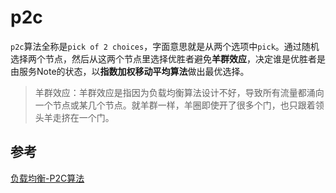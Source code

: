 # p2c

`p2c`算法全称是`pick of 2 choices`，字面意思就是从两个选项中`pick`。通过随机选择两个节点，然后从这两个节点里选择优胜者避免**羊群效应**，决定谁是优胜者是由服务Note的状态，以**指数加权移动平均算法**做出最优选择。

> 羊群效应：羊群效应是指因为负载均衡算法设计不好，导致所有流量都涌向一个节点或某几个节点。就羊群一样，羊圈即使开了很多个门，也只跟着领头羊走挤在一个门。

## 参考

[负载均衡-P2C算法](https://exceting.github.io/2020/08/13/%E8%B4%9F%E8%BD%BD%E5%9D%87%E8%A1%A1-P2C%E7%AE%97%E6%B3%95/)